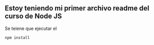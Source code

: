 ## Estoy teniendo mi primer archivo readme del curso de Node JS


Se teiene que ejecutar el 
```
npm install 
```
